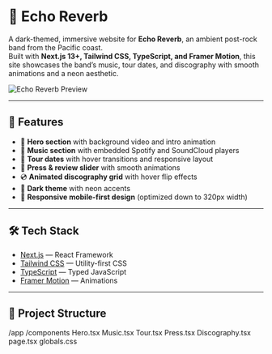 # 🎸 Echo Reverb

A dark-themed, immersive website for **Echo Reverb**, an ambient post-rock band from the Pacific coast.  
Built with **Next.js 13+, Tailwind CSS, TypeScript, and Framer Motion**, this site showcases the band’s music, tour dates, and discography with smooth animations and a neon aesthetic.

![Echo Reverb Preview](https://source.unsplash.com/1600x900/?music,concert)

---

## 🚀 Features

- 🎥 **Hero section** with background video and intro animation  
- 🎵 **Music section** with embedded Spotify and SoundCloud players  
- 📅 **Tour dates** with hover transitions and responsive layout  
- 📰 **Press & review slider** with smooth animations  
- 💿 **Animated discography grid** with hover flip effects  
- 🌌 **Dark theme** with neon accents  
- 📱 **Responsive mobile-first design** (optimized down to 320px width)  

---

## 🛠️ Tech Stack

- [Next.js](https://nextjs.org/) — React Framework  
- [Tailwind CSS](https://tailwindcss.com/) — Utility-first CSS  
- [TypeScript](https://www.typescriptlang.org/) — Typed JavaScript  
- [Framer Motion](https://www.framer.com/motion/) — Animations  

---

## 📂 Project Structure

/app
/components
Hero.tsx
Music.tsx
Tour.tsx
Press.tsx
Discography.tsx
page.tsx
globals.css
